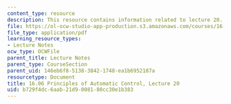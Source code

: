 ```yaml
---
content_type: resource
description: This resource contains information related to lecture 20.
file: https://ol-ocw-studio-app-production.s3.amazonaws.com/courses/16-06-principles-of-automatic-control-fall-2012/b729f4dc6aab21d9008180cc30e1b383_MIT16_06F12_Lecture_20.pdf
file_type: application/pdf
learning_resource_types:
- Lecture Notes
ocw_type: OCWFile
parent_title: Lecture Notes
parent_type: CourseSection
parent_uid: 146eb6f8-5138-3842-1748-ea1b6952187a
resourcetype: Document
title: 16.06 Principles of Automatic Control, Lecture 20
uid: b729f4dc-6aab-21d9-0081-80cc30e1b383
---
```

